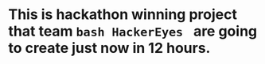 # This is hackathon winning project that team ```bash HackerEyes ``` are going to create just now in 12 hours. 
